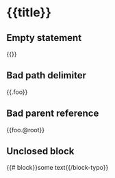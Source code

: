 # {{title}}

## Empty statement

{{}}

## Bad path delimiter

{{.foo}}

## Bad parent reference

{{foo.@root}}

## Unclosed block

{{# block}}some text{{/block-typo}}
